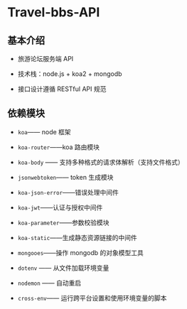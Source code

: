 # Travel-bbs-API

## 基本介绍

- 旅游论坛服务端 API

- 技术栈：node.js + koa2 + mongodb

- 接口设计遵循 RESTful API 规范

## 依赖模块

- `koa`—— node 框架
- `koa-router`——koa 路由模块

- `koa-body` —— 支持多种格式的请求体解析（支持文件格式）

- `jsonwebtoken`—— token 生成模块
- `koa-json-error`——错误处理中间件

- `koa-jwt`——认证与授权中间件
- `koa-parameter`——参数校验模块
- `koa-static`——生成静态资源链接的中间件

- `mongooes`——操作 mongodb 的对象模型工具

- `dotenv` —— 从文件加载环境变量



- `nodemon` —— 自动重启
- `cross-env`—— 运行跨平台设置和使用环境变量的脚本